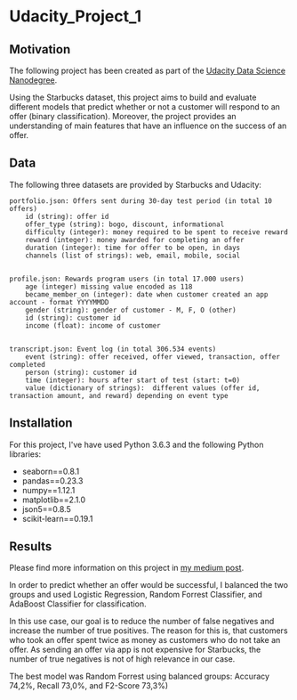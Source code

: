 # Udacity_Project_1


## Motivation

The following project has been created as part of the [Udacity Data Science Nanodegree](https://www.udacity.com/course/data-scientist-nanodegree--nd025).

Using the Starbucks dataset, this project aims to build and evaluate different models that predict whether or not a customer will respond to an offer (binary classification). Moreover, the project provides an understanding of main features that have an influence on the success of an offer.

## Data

The following three datasets are provided by Starbucks and Udacity:

    portfolio.json: Offers sent during 30-day test period (in total 10 offers)
        id (string): offer id
        offer_type (string): bogo, discount, informational
        difficulty (integer): money required to be spent to receive reward
        reward (integer): money awarded for completing an offer       
        duration (integer): time for offer to be open, in days
        channels (list of strings): web, email, mobile, social
        

    profile.json: Rewards program users (in total 17.000 users)
        age (integer) missing value encoded as 118
        became_member_on (integer): date when customer created an app account - format YYYYMMDD
        gender (string): gender of customer - M, F, O (other)       
        id (string): customer id        
        income (float): income of customer


    transcript.json: Event log (in total 306.534 events)
        event (string): offer received, offer viewed, transaction, offer completed
        person (string): customer id
        time (integer): hours after start of test (start: t=0)
        value (dictionary of strings):  different values (offer id, transaction amount, and reward) depending on event type
        
        
  ## Installation

For this project, I've have used Python 3.6.3 and the following Python libraries:

- seaborn==0.8.1
- pandas==0.23.3
- numpy==1.12.1
- matplotlib==2.1.0
- json5==0.8.5
- scikit-learn==0.19.1

## Results

Please find more information on this project in [my medium post](https://medium.com/p/529fce2a9996/).

In order to predict whether an offer would be successful, I balanced the two groups and used Logistic Regression, Random Forrest Classifier, and AdaBoost Classifier for classification.

In this use case, our goal is to reduce the number of false negatives and increase the number of true positives. The reason for this is, that customers who took an offer spent twice as money as customers who do not take an offer. As sending an offer via app is not expensive for Starbucks, the number of true negatives is not of high relevance in our case.

The best model was Random Forrest using balanced groups: Accuracy 74,2%, Recall 73,0%, and F2-Score 73,3%)
